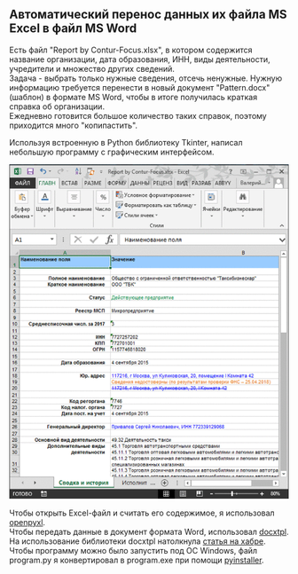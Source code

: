 ## Автоматический перенос данных их файла MS Excel в файл MS Word
Есть файл "Report by Contur-Focus.xlsx", в котором содержится название организации, 
дата образования, ИНН, виды деятельности, учредители и множество других сведений.  
Задача - выбрать только нужные сведения, отсечь ненужные. Нужную информацию требуется перенести в новый документ "Pattern.docx" (шаблон) в формате MS Word, чтобы в итоге получилась краткая справка об организации.  
Ежедневно готовится большое количество таких справок, поэтому приходится много "копипастить".

Используя встроенную в Python библиотеку Tkinter, написал небольшую программу с графическим интерфейсом.
<p align="center">
<img src="https://github.com/valerymamontov/screenshots/blob/master/tkinter.gif">
</p>

Чтобы открыть Excel-файл и считать его содержимое, я использовал [openpyxl][1].  
Чтобы передать данные в документ формата Word, использовал [docxtpl][2]. На использование библиотеки docxtpl натолкнула [статья на хабре][3].  
Чтобы программу можно было запустить под ОС Windows, файл program.py я конвертировал в program.exe при помощи [pyinstaller][4].

[1]: https://openpyxl.readthedocs.io/en/stable/
[2]: https://docxtpl.readthedocs.io/en/latest/
[3]: https://habr.com/ru/post/456534/
[4]: https://pypi.org/project/PyInstaller/
